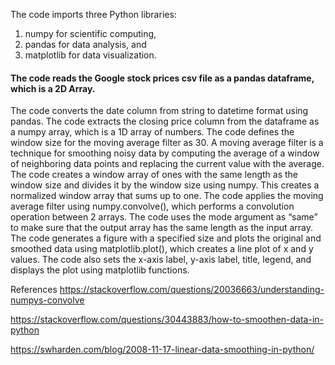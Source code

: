 The code imports three Python libraries: 
1. numpy for scientific computing, 
2. pandas for data analysis, and 
3. matplotlib for data visualization. 

#### The code reads the Google stock prices csv file as a pandas dataframe, which is a 2D Array. 
The code converts the date column from string to datetime format using pandas. 
The code extracts the closing price column from the dataframe as a numpy array, which is a 1D array of numbers. 
The code defines the window size for the moving average filter as 30. 
A moving average filter is a technique for smoothing noisy data by computing the average of a window of neighboring data points and replacing the current value with the average. 
The code creates a window array of ones with the same length as the window size and divides it by the window size using numpy. 
This creates a normalized window array that sums up to one. 
The code applies the moving average filter using numpy.convolve(), which performs a convolution operation between 2 arrays. 
The code uses the mode argument as “same” to make sure that the output array has the same length as the input array. 
The code generates a figure with a specified size and plots the original and smoothed data using matplotlib.plot(), which creates a line plot of x and y values. 
The code also sets the x-axis label, y-axis label, title, legend, and displays the plot using matplotlib functions.


References
https://stackoverflow.com/questions/20036663/understanding-numpys-convolve

https://stackoverflow.com/questions/30443883/how-to-smoothen-data-in-python

https://swharden.com/blog/2008-11-17-linear-data-smoothing-in-python/

